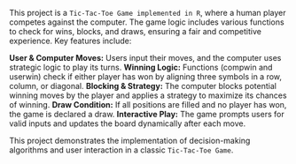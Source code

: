 This project is a `Tic-Tac-Toe Game implemented in R`, where a human player competes against the computer. The game logic includes various functions to check for wins, blocks, and draws, ensuring a fair and competitive experience. Key features include:

**User & Computer Moves:** Users input their moves, and the computer uses strategic logic to play its turns.
**Winning Logic:** Functions (compwin and userwin) check if either player has won by aligning three symbols in a row, column, or diagonal.
**Blocking & Strategy:** The computer blocks potential winning moves by the player and applies a strategy to maximize its chances of winning.
**Draw Condition:** If all positions are filled and no player has won, the game is declared a draw.
**Interactive Play:** The game prompts users for valid inputs and updates the board dynamically after each move.

This project demonstrates the implementation of decision-making algorithms and user interaction in a classic `Tic-Tac-Toe Game`.
